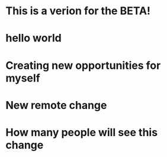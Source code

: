 # This is a verion for the BETA!

# hello world
# Creating new opportunities for myself

# New remote change

# How many people will see this change
